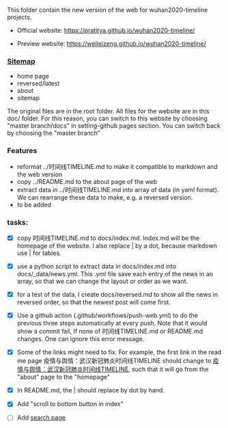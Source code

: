 This folder contain the new version of the web for wuhan2020-timeline projects.

* Official website: https://pratitya.github.io/wuhan2020-timeline/

* Preview website: https://weileizeng.github.io/wuhan2020-timeline/

### [Sitemap](https://weileizeng.github.io/wuhan2020-timeline/sitemap)
* home page
* reversed/latest
* about
* sitemap

The original files are in the root folder. All files for the website are in this doc/ folder. For this reason, you can switch to this website by choosing "master branch/docs" in setting-github pages section. You can switch back by choosing the "master branch"

### Features
* reformat ../时间线TIMELINE.md to make it compatible to markdown and the web version
* copy ../README.md to the about page of the web
* extract data in ../时间线TIMELINE.md into array of data (in yaml format). We can rearrange these data to make, e.g. a reversed version.
* to be added


### tasks:
- [x] copy 时间线TIMELINE.md to docs/index.md. Index.md will be the homepage of the website. I also replace | by a dot, because markdown use | for tables.
- [x] use a python script to extract data in docs/index.md into docs/_data/news.yml. This .yml file save each entry of the news in an array, so that we can change the layout or order as we want.
- [x] for a test of the data, I create docs/reversed.md to show all the news in reversed order, so that the newest post will come first.
- [x] Use a github action (.github/workflows/push-web.yml) to do the previous three steps automatically at every push. Note that it would show a commit fail, If none of 时间线TIMELINE.md or README.md changes. One can ignore this error message.
- [x] Some of the links might need to fix. For example, the first link in the read me page 疫情与舆情：武汉新冠肺炎时间线TIMELINE should change to [疫情与舆情：武汉新冠肺炎时间线TIMELINE](index), such that it will go from the "about" page to the "homepage"
- [x] In README.md, the | should replace by dot by hand.
- [x] Add "scroll to bottom button in index"
- [ ] Add [search page](https://github.com/dvop/dvop.github.io/tree/master/COVID-19)

